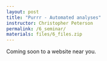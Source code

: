 ```yaml
---
layout: post
title: "Purrr - Automated analyses"
instructor: Christopher Peterson
permalink: /6_seminar/
materials: files/6_files.zip
---
```


Coming soon to a website near you.
